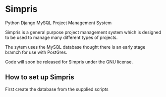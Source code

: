 # Simpris
Python Django MySQL Project Management System

Simpris is a general purpose project management system which is designed to be used to manage many different types of projects.

The sytem uses the MySQL database thought there is an early stage bramch for use with PostGres.

Code will soon be released for Simpris under the GNU license.

## How to set up Simpris
First create the database from the supplied scripts
